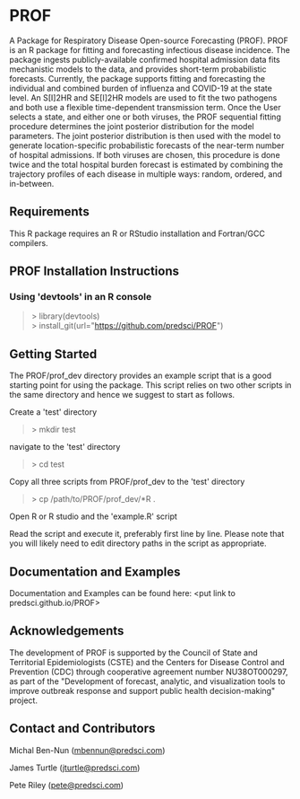 # PROF
A Package for Respiratory Disease Open-source Forecasting (PROF). PROF is an R package 
for fitting and forecasting infectious disease incidence. The package ingests publicly-available
confirmed hospital admission data fits mechanistic models to the data, and provides short-term 
probabilistic forecasts. Currently, the package supports fitting and forecasting the individual
and combined burden of influenza and COVID-19 at the state level. An S[I]2HR and SE[I]2HR models
are used to fit the two pathogens and both use a flexible time-dependent transmission term. Once the User
selects a state, and either one or both viruses, the PROF sequential fitting procedure determines the joint posterior distribution for the model
parameters.  The joint posterior distribution is then used with the model to generate location-specific
probabilistic forecasts of the near-term number of hospital admissions. If both viruses are chosen, this procedure is done twice and the total hospital burden forecast is estimated by combining the trajectory profiles of each disease in multiple ways: random, ordered, and in-between.


## Requirements
This R package requires an R or RStudio installation and Fortran/GCC compilers.

## PROF Installation Instructions

### Using 'devtools' in an R console
>\> library(devtools)  
>\> install_git(url="https://github.com/predsci/PROF")  

<!--- 
NOTE: This method is convenient, but it may still be worthwhile to download the 
repository (see next subsection) to a user directory. The scripts in examples/ 
directory and the manual (dice/vignettes/dice.pdf) are quite useful.

### Manually from command line
Navigate to your preferred directory  

> $ cd mydir  

Download the repository from GitHub (requires git command line tools)  

> $ git clone https://github.com/predsci/DICE4.git

Navigate into the local repo directory  

> $ cd DICE4

Use python script to compile from source  

> $ ./compile.py

NOTE: If you do not wish to or cannot install DICE globally, it can also be installed 
to a local R-library using 'R CMD build dice' and 'R CMD INSTALL -l /my_lib_loc dice'
-->

## Getting Started
The PROF/prof_dev directory provides an example script that is a good starting point for using the package.  This script relies on two other scripts in the same directory and hence we suggest to start as follows.

Create a 'test' directory 

>\> mkdir test

 navigate to the 'test' directory

 >\> cd test

Copy all three scripts from PROF/prof_dev to the 'test' directory

>\> cp /path/to/PROF/prof_dev/*R .

Open R or R studio and the 'example.R' script

Read the script and execute it, preferably first line by line. Please note that you will likely need to edit directory paths in the script as appropriate.

## Documentation and Examples

Documentation and Examples can be found here: <put link to predsci.github.io/PROF>
## Acknowledgements
The development of PROF is supported by the Council of State and Territorial Epidemiologists (CSTE) and the Centers for Disease Control and Prevention (CDC)
through cooperative agreement number NU38OT000297, as part of the "Development of forecast, analytic, and visualization tools to improve outbreak response and support public health decision-making" project.

## Contact and Contributors

Michal Ben-Nun (mbennun@predsci.com)

James Turtle     (jturtle@predsci.com)

Pete Riley       (pete@predsci.com)



